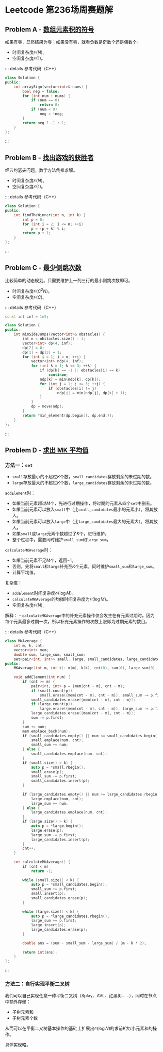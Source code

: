 # Leetcode 第236场周赛题解

## Problem A - [数组元素积的符号](https://leetcode.cn/problems/sign-of-the-product-of-an-array/)

如果有零，显然结果为零；如果没有零，就看负数是奇数个还是偶数个。

- 时间复杂度$\mathcal{O}(N)$。
- 空间复杂度$\mathcal{O}(1)$。

::: details 参考代码（C++）

```cpp
class Solution {
public:
    int arraySign(vector<int>& nums) {
        bool neg = false;
        for (int num : nums) {
            if (num == 0)
                return 0;
            if (num < 0)
                neg = !neg;
        }
        return neg ? -1 : 1;
    }
};
```

:::

## Problem B - [找出游戏的获胜者](https://leetcode.cn/problems/find-the-winner-of-the-circular-game/)

经典约瑟夫问题。数学方法倒推求解。

- 时间复杂度$\mathcal{O}(N)$。
- 空间复杂度$\mathcal{O}(1)$。

::: details 参考代码（C++）

```cpp
class Solution {
public:
    int findTheWinner(int n, int k) {
        int p = 0;
        for (int i = 2; i <= n; ++i)
            p = (p + k) % i;
        return p + 1;
    }
};
```

:::

## Problem C - [最少侧跳次数](https://leetcode.cn/problems/minimum-sideway-jumps/)

比较简单的动态规划。只需要维护上一列三行的最小侧跳次数即可。

- 时间复杂度$\mathcal{O}(C^2N)$。
- 空间复杂度$\mathcal{O}(C)$。

::: details 参考代码（C++）

```cpp
const int inf = 1e9;

class Solution {
public:
    int minSideJumps(vector<int>& obstacles) {
        int n = obstacles.size() - 1;
        vector<int> dp(4, inf);
        dp[2] = 0;
        dp[1] = dp[3] = 1;
        for (int i = 1; i < n; ++i) {
            vector<int> ndp(4, inf);
            for (int k = 1; k <= 3; ++k) {
                if (dp[k] == -1 || obstacles[i] == k)
                    continue;
                ndp[k] = min(ndp[k], dp[k]);
                for (int j = 1; j <= 3; ++j) {
                    if (obstacles[i] != j)
                        ndp[j] = min(ndp[j], dp[k] + 1);
                }
            }
            dp = move(ndp);
        }
        return *min_element(dp.begin(), dp.end());
    }
};
```

:::

## Problem D - [求出 MK 平均值](https://leetcode.cn/problems/finding-mk-average/)

### 方法一：`set`

- `small`存放最小的不超过$K$个数，`small_candidates`存放剩余的未过期的数。
- `large`存放最大的不超过$K$个数，`large_candidates`存放剩余的未过期的数。

`addElement`时：
- 如果当前元素超过$M$个，先进行过期操作，将过期的元素从四个`set`中删去。
- 如果当前元素可以放入`small`中（比`small_candidates`最小的元素小），将其放入。
- 如果当前元素可以放入`large`中（比`large_candidates`最大的元素大），将其放入。
- 如果`small`或`large`元素个数超过了$K$个，进行维护。
- 整个过程中，需要同时维护`small_sum`和`large_sum`。

`calculateMKAverage`时：
- 如果当前元素不足$M$个，返回$-1$。
- 否则，先将`small`和`large`补充至$K$个元素，同时维护`small_sum`和`large_sum`。
- 计算平均值。

复杂度：
- `addElement`时间复杂度$\mathcal{O}(\log M)$。
- `calculateMKAverage`的均摊时间复杂度为$\mathcal{O}(\log M)$。
- 空间复杂度$\mathcal{O}(N)$。

解释：
- `calculateMKAverage`中的补充元素操作仅会发生在有元素过期时。因为每个元素最多过期一次，所以补充元素操作的次数上限即为过期元素的数目。

::: details 参考代码（C++）

```cpp
class MKAverage {
    int m, k, cnt;
    vector<int> mem;
    double sum, large_sum, small_sum;
    set<pair<int, int>> small, large, small_candidates, large_candidates;
public:
    MKAverage(int m, int k): m(m), k(k), cnt(0), sum(0), large_sum(0), small_sum(0) {}
    
    void addElement(int num) {
        if (cnt >= m) {
            pair<int, int> p = {mem[cnt - m], cnt - m};
            if (small.count(p))
                small.erase({mem[cnt - m], cnt - m}), small_sum -= p.first;
            small_candidates.erase({mem[cnt - m], cnt - m});
            if (large.count(p))
                large.erase({mem[cnt - m], cnt - m}), large_sum -= p.first;
            large_candidates.erase({mem[cnt - m], cnt - m});
            sum -= p.first;
        }
        sum += num;
        mem.emplace_back(num);
        if (small_candidates.empty() || num <= small_candidates.begin()->first) {
            small.emplace(num, cnt);
            small_sum += num;
        } else {
            small_candidates.emplace(num, cnt);
        }
        if (small.size() > k) {
            auto p = *small.rbegin();
            small.erase(p);
            small_sum -= p.first;
            small_candidates.insert(p);
        }
        
        if (large_candidates.empty() || num >= large_candidates.rbegin()->first) {
            large.emplace(num, cnt);
            large_sum += num;
        } else {
            large_candidates.emplace(num, cnt);
        }
        if (large.size() > k) {
            auto p = *large.begin();
            large.erase(p);
            large_sum -= p.first;
            large_candidates.insert(p);
        }
        cnt++;
    }
    
    int calculateMKAverage() {
        if (cnt < m)
            return -1;
        
        while (small.size() < k) {
            auto p = *small_candidates.begin();
            small_sum += p.first;
            small.insert(p);
            small_candidates.erase(p);
        }
        
        while (large.size() < k) {
            auto p = *large_candidates.rbegin();
            large_sum += p.first;
            large.insert(p);
            large_candidates.erase(p);
        }
        
        double ans = (sum - small_sum - large_sum) / (m - k * 2);
        
        return int(ans);
    }
};
```

:::

### 方法二：自行实现平衡二叉树

我们可以自己实现任意一种平衡二叉树（Splay、AVL、红黑树……），同时在节点中额外存储：
- 子树元素和
- 子树元素个数

从而可以在平衡二叉树基本操作的基础上扩展出$\mathcal{O}(\log N)$的求前$K$大/小元素和的操作。

具体实现略。

<Utterances />
